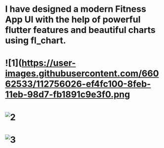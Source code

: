 # I have designed a modern Fitness App UI with the help of powerful flutter features and beautiful charts using fl_chart.
# ![1](https://user-images.githubusercontent.com/66062533/112756026-ef4fc100-8feb-11eb-98d7-fb1891c9e3f0.png
# ![2](https://user-images.githubusercontent.com/66062533/112756033-f1b21b00-8feb-11eb-99d7-1b509b7d255b.png)
# ![3](https://user-images.githubusercontent.com/66062533/112756036-f37bde80-8feb-11eb-9879-4fa5c281e05f.png)




